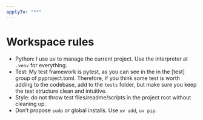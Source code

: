 ```yaml
---
applyTo: "**"
---
```


# Workspace rules

- Python: I use uv to manage the current project. Use the interpreter at `.venv` for everything.
- Test: My test framework is pytest, as you can see in the in the [test] group of pyproject.toml. Therefore, if you think some test is worth adding to the codebase, add to the `tests` folder, but make sure you keep the test structure clean and intuitive.
- Style: do not throw test files/readme/scripts in the project root without cleaning up.
- Don’t propose `sudo` or global installs. Use `uv add`, `uv pip`.
